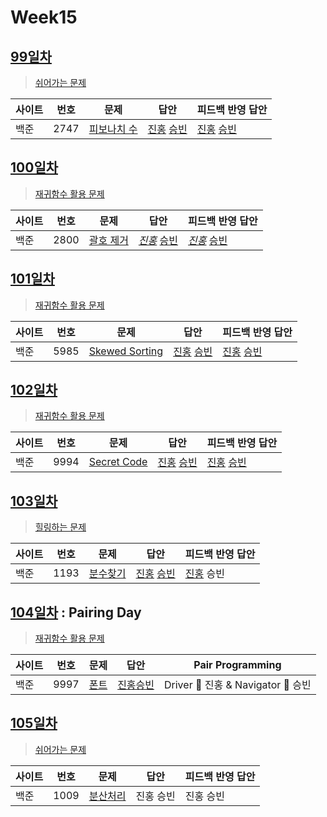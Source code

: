 # Week15

## [99일차](Day99)

> [쉬어가는 문제](https://www.acmicpc.net/group/workbook/view/9797/32477)

| 사이트 | 번호 | 문제                 | 답안                | 피드백 반영 답안    |
| ------ | ---- | -------------------- | ------------------- | ------------------- |
| 백준   | 2747    | [피보나치 수](https://www.acmicpc.net/problem/2747) | [진홍](Day99/bj2747_kjh.java) [승빈](Day99/bj2747_wsb.java) | [진홍](Day99/bj2747_kjh_fb.java) [승빈](Day99/bj2747_wsb.java) |

## [100일차](Day100)

> [재귀함수 활용 문제](https://www.acmicpc.net/group/workbook/view/9797/32517)

| 사이트 | 번호 | 문제                 | 답안                | 피드백 반영 답안    |
| ------ | ---- | -------------------- | ------------------- | ------------------- |
| 백준   | 2800 | [괄호 제거](https://www.acmicpc.net/problem/2800) | *[진홍](Day100/bj2800_kjh.java)* [승빈](Day100/bj2800_wsb.java) | *[진홍](Day100/bj2800_kjh_fb.java)* [승빈](Day100/bj2800_wsb_fb.java) |

## [101일차](Day101)

> [재귀함수 활용 문제](https://www.acmicpc.net/group/workbook/view/9797/32542)

| 사이트 | 번호 | 문제                 | 답안                | 피드백 반영 답안    |
| ------ | ---- | -------------------- | ------------------- | ------------------- |
| 백준   | 5985    | [Skewed Sorting](https://www.acmicpc.net/problem/5985) | [진홍](Day101/bj5985_kjh.java) [승빈](Day101/bj5985_wsb.java) | [진홍](Day101/bj5985_kjh_fb.java) [승빈](Day101/bj5985_wsb.java) |

## [102일차](Day102)

> [재귀함수 활용 문제](https://www.acmicpc.net/group/workbook/view/9797/32578)

| 사이트 | 번호 | 문제                 | 답안                | 피드백 반영 답안    |
| ------ | ---- | -------------------- | ------------------- | ------------------- |
| 백준   | 9994 | [Secret Code](https://www.acmicpc.net/problem/9994) | [진홍](Day102/bj9994_kjh.java) [승빈](Day102/bj9994_wsb.java) | [진홍](Day102/bj9994_kjh_fb.java) [승빈](Day102/bj9994_wsb.java) |

## [103일차](Day103)

> [힐링하는 문제](https://www.acmicpc.net/group/workbook/view/9797/32592)

| 사이트 | 번호 | 문제                 | 답안                | 피드백 반영 답안    |
| ------ | ---- | -------------------- | ------------------- | ------------------- |
| 백준   | 1193    | [분수찾기](https://www.acmicpc.net/problem/1193) | [진홍](Day103/bj1193_kjh.java) [승빈](Day103/bj1193_wsb.java) | [진홍](Day103/bj1193_kjh.java) 승빈 |

## [104일차](Day104) : Pairing Day

> [재귀함수 활용 문제](https://www.acmicpc.net/group/workbook/view/9797/32630)

| 사이트 | 번호 | 문제                 | 답안                | Pair Programming    |
| ------ | ---- | -------------------- | ------------------- | ------------------- |
| 백준   | 9997 | [폰트](https://www.acmicpc.net/problem/9997) | [진홍승빈](Day104/bj9997_kjhwsb.java) | Driver 🚗 진홍 & Navigator 🧭 승빈 |

## [105일차](Day105)

> [쉬어가는 문제](https://www.acmicpc.net/group/workbook/view/9797/32659)

| 사이트 | 번호 | 문제                 | 답안                | 피드백 반영 답안    |
| ------ | ---- | -------------------- | ------------------- | ------------------- |
| 백준   | 1009    | [분산처리](https://www.acmicpc.net/problem/1009) | 진홍 승빈 | 진홍 승빈 |
